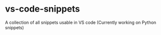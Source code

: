 # vs-code-snippets
A collection of all snippets usable in VS code (Currently working on Python snippets)
